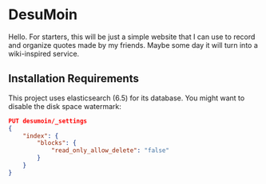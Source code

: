 # DesuMoin

Hello. For starters, this will be just a simple website that I can use to record and organize quotes made by my friends. Maybe some day it will turn into a wiki-inspired service.

## Installation Requirements

This project uses elasticsearch (6.5) for its database. You might want to disable the disk space watermark:

```json
PUT desumoin/_settings
{
    "index": {
        "blocks": {
            "read_only_allow_delete": "false"
        }
    }
}
```